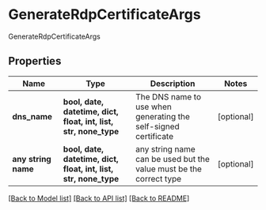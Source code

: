 # GenerateRdpCertificateArgs

GenerateRdpCertificateArgs

## Properties
Name | Type | Description | Notes
------------ | ------------- | ------------- | -------------
**dns_name** | **bool, date, datetime, dict, float, int, list, str, none_type** | The DNS name to use when generating the self-signed certificate | [optional] 
**any string name** | **bool, date, datetime, dict, float, int, list, str, none_type** | any string name can be used but the value must be the correct type | [optional]

[[Back to Model list]](../README.md#documentation-for-models) [[Back to API list]](../README.md#documentation-for-api-endpoints) [[Back to README]](../README.md)


